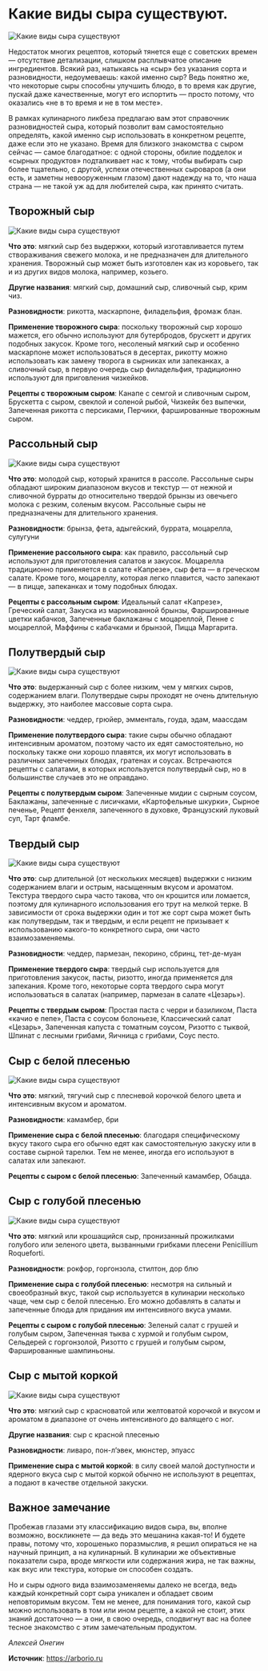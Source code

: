 # Какие виды сыра существуют.

![Какие виды сыра существуют](/images/Kulinar/Zagotovki/cheezes_01.jpg 'Какие виды сыра существуют')

Недостаток многих рецептов, который тянется еще с советских времен — отсутствие детализации, слишком расплывчатое описание ингредиентов. Всякий раз, натыкаясь на «сыр» без указания сорта и разновидности, недоумеваешь: какой именно сыр? Ведь понятно же, что некоторые сыры способны улучшить блюдо, в то время как другие, пускай даже качественные, могут его испортить — просто потому, что оказались «не в то время и не в том месте».

В рамках кулинарного ликбеза предлагаю вам этот справочник разновидностей сыра, который позволит вам самостоятельно определять, какой именно сыр использовать в конкретном рецепте, даже если это не указано. Время для близкого знакомства с сыром сейчас — самое благодатное: с одной стороны, обилие подделок и «сырных продуктов» подталкивает нас к тому, чтобы выбирать сыр более тщательно, с другой, успехи отечественных сыроваров (а они есть, и заметны невооруженным глазом) дают надежду на то, что наша страна — не такой уж ад для любителей сыра, как принято считать.

## Творожный сыр

![Какие виды сыра существуют](/images/Kulinar/Zagotovki/cheezes_02.jpg 'Какие виды сыра существуют')

**Что это**: мягкий сыр без выдержки, который изготавливается путем створаживания свежего молока, и не предназначен для длительного хранения. Творожный сыр может быть изготовлен как из коровьего, так и из других видов молока, например, козьего.

**Другие названия**: мягкий сыр, домашний сыр, сливочный сыр, крим чиз.

**Разновидности**: рикотта, маскарпоне, филадельфия, фромаж блан.

**Применение творожного сыра**: поскольку творожный сыр хорошо мажется, его обычно используют для бутербродов, брускетт и других подобных закусок. Кроме того, несоленый мягкий сыр и особенно маскарпоне может использоваться в десертах, рикотту можно использовать как замену творога в сырниках или запеканках, а сливочный сыр, в первую очередь сыр филадельфия, традиционно используют для приговления чизкейков.

**Рецепты с творожным сыром**: Канапе с семгой и сливочным сыром, Брускетта с сыром, свеклой и соленой рыбой, Чизкейк без выпечки, Запеченная рикотта с персиками, Перчики, фаршированные творожным сыром.

## Рассольный сыр

![Какие виды сыра существуют](/images/Kulinar/Zagotovki/cheezes_03.jpg 'Какие виды сыра существуют')

**Что это**: молодой сыр, который хранится в рассоле. Рассольные сыры обладают широким диапазоном вкусов и текстур — от нежной и сливочной бурраты до относительно твердой брынзы из овечьего молока с резким, соленым вкусом. Рассольные сыры не предназначены для длительного хранения.

**Разновидности**: брынза, фета, адыгейский, буррата, моцарелла, сулугуни

**Применение рассольного сыра**: как правило, рассольный сыр используют для приготовления салатов и закусок. Моцарелла традиционно применяется в салате «Капрезе», сыр фета — в греческом салате. Кроме того, моцареллу, которая легко плавится, часто запекают — в пицце, запеканках и тому подобных блюдах.

**Рецепты с рассольным сыром**: Идеальный салат «Капрезе», Греческий салат, Закуска из маринованной брынзы, Фаршированные цветки кабачков, Запеченные баклажаны с моцареллой, Пенне с моцареллой, Маффины с кабачками и брынзой, Пицца Маргарита.

## Полутвердый сыр

![Какие виды сыра существуют](/images/Kulinar/Zagotovki/cheezes_04.jpg 'Какие виды сыра существуют')

**Что это**: выдержанный сыр с более низким, чем у мягких сыров, содержанием влаги. Полутвердые сыры проходят не очень длительную выдержку, это наиболее массовые сорта сыра.

**Разновидности**: чеддер, грюйер, эмменталь, гоуда, эдам, маассдам

**Применение полутвердого сыра**: такие сыры обычно обладают интенсивным ароматом, поэтому часто их едят самостоятельно, но поскольку также они хорошо плавятся, их могут использовать в различных запеченных блюдах, гратенах и соусах. Встречаются рецепты с салатами, в которых используется полутвердый сыр, но в большинстве случаев это не оправдано.

**Рецепты с полутвердым сыром**: Запеченные мидии с сырным соусом, Баклажаны, запеченные с лисичками, «Картофельные шкурки», Сырное печенье, Рецепт фенхеля, запеченного в духовке, Французский луковый суп, Тарт фламбе.

## Твердый сыр

![Какие виды сыра существуют](/images/Kulinar/Zagotovki/cheezes_05.jpg 'Какие виды сыра существуют')

**Что это**: сыр длительной (от нескольких месяцев) выдержки с низким содержанием влаги и острым, насыщенным вкусом и ароматом. Текстура твердого сыра часто такова, что он крошится или ломается, поэтому для кулинарного использования его трут на мелкой терке. В зависимости от срока выдержки один и тот же сорт сыра может быть как полутвердым, так и твердым, и если рецепт не призывает к использованию какого-то конкретного сыра, они часто взаимозаменяемы.

**Разновидности**: чеддер, пармезан, пекорино, сбринц, тет-де-муан

**Применение твердого сыра**: твердый сыр используется для приготовления закусок, пасты, ризотто, иногда применяется для запекания. Кроме того, некоторые сорта твердого сыра могут использоваться в салатах (например, пармезан в салате «Цезарь»).

**Рецепты с твердым сыром**: Простая паста с черри и базиликом, Паста «качио е пепе», Паста с соусом болоньезе, Классический салат «Цезарь», Запеченная капуста с томатным соусом, Ризотто с тыквой, Шпинат с лесными грибами, Яичница с грибами, Соус песто.

## Сыр с белой плесенью

![Какие виды сыра существуют](/images/Kulinar/Zagotovki/cheezes_06.jpg 'Какие виды сыра существуют')

**Что это**: мягкий, тягучий сыр с плесневой корочкой белого цвета и интенсивным вкусом и ароматом.

**Разновидности**: камамбер, бри

**Применение сыра с белой плесенью**: благодаря специфическому вкусу такого сыра его обычно едят как самостоятельную закуску или в составе сырной тарелки. Тем не менее, иногда его используют в салатах или запекают.

**Рецепты с сыром с белой плесенью**: Запеченный камамбер, Обацда.

## Сыр с голубой плесенью

![Какие виды сыра существуют](/images/Kulinar/Zagotovki/cheezes_07.jpg 'Какие виды сыра существуют')

**Что это**: мягкий или крошащийся сыр, пронизанный прожилками голубого или зеленого цвета, вызванными грибками плесени Penicillium Roqueforti.

**Разновидности**: рокфор, горгонзола, стилтон, дор блю

**Применение сыра с голубой плесенью**: несмотря на сильный и своеобразный вкус, такой сыр используется в кулинарии несколько чаще, чем сыр с белой плесенью. Его можно добавлять в салаты и запеченные блюда для придания им интенсивного вкуса умами.

**Рецепты с сыром с голубой плесенью**: Зеленый салат с грушей и голубым сыром, Запеченная тыква с хурмой и голубым сыром, Сельдерей с горгонзолой, Ризотто с грушей и голубым сыром, Фаршированные шампиньоны.

## Сыр с мытой коркой

![Какие виды сыра существуют](/images/Kulinar/Zagotovki/cheezes_08.jpg 'Какие виды сыра существуют')

**Что это**: мягкий сыр с красноватой или желтоватой корочкой и вкусом и ароматом в диапазоне от очень интенсивного до валящего с ног.

**Другие названия**: сыр с красной плесенью

**Разновидности**: ливаро, пон-л’эвек, мюнстер, эпуасс

**Применение сыра с мытой коркой**: в силу своей малой доступности и ядерного вкуса сыр с мытой коркой обычно не используют в рецептах, а подают в качестве отдельной закуски.

## Важное замечание

Пробежав глазами эту классификацию видов сыра, вы, вполне возможно, воскликнете — да ведь это мешанина какая-то! И будете правы, потому что, хорошенько поразмыслив, я решил опираться не на научный принцип, а на кулинарный. В кулинарии же объективные показатели сыра, вроде мягкости или содержания жира, не так важны, как вкус или текстура, которые он способен создать.

Но и сыры одного вида взаимозаменяемы далеко не всегда, ведь каждый конкретный сорт сыра уникален и обладает своим неповторимым вкусом. Тем не менее, для понимания того, какой сыр можно использовать в том или ином рецепте, а какой не стоит, этих знаний достаточно — а они, в свою очередь, сподвигнут вас на более тесное знакомство с этим замечательным продуктом.

_Алексей Онегин_

**Источник**: https://arborio.ru
